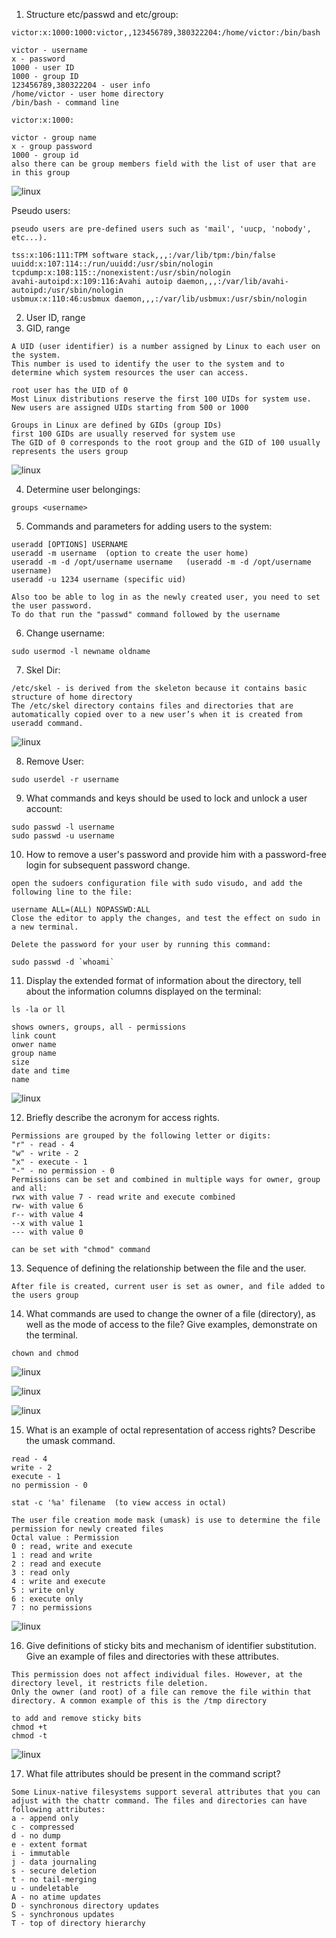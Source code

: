 1. Structure etc/passwd and etc/group:

```
victor:x:1000:1000:victor,,123456789,380322204:/home/victor:/bin/bash

victor - username
x - password
1000 - user ID
1000 - group ID
123456789,380322204 - user info
/home/victor - user home directory
/bin/bash - command line 

victor:x:1000:

victor - group name
x - group password 
1000 - group id
also there can be group members field with the list of user that are in this group

```
![linux](./images/41.png "linux")

Pseudo users:

```
pseudo users are pre-defined users such as 'mail', 'uucp, 'nobody', etc...).

tss:x:106:111:TPM software stack,,,:/var/lib/tpm:/bin/false
uuidd:x:107:114::/run/uuidd:/usr/sbin/nologin
tcpdump:x:108:115::/nonexistent:/usr/sbin/nologin
avahi-autoipd:x:109:116:Avahi autoip daemon,,,:/var/lib/avahi-autoipd:/usr/sbin/nologin
usbmux:x:110:46:usbmux daemon,,,:/var/lib/usbmux:/usr/sbin/nologin
```
2. User ID, range
3. GID, range

```
A UID (user identifier) is a number assigned by Linux to each user on the system. 
This number is used to identify the user to the system and to determine which system resources the user can access.

root user has the UID of 0
Most Linux distributions reserve the first 100 UIDs for system use. New users are assigned UIDs starting from 500 or 1000

Groups in Linux are defined by GIDs (group IDs)
first 100 GIDs are usually reserved for system use
The GID of 0 corresponds to the root group and the GID of 100 usually represents the users group
```

![linux](./images/42.png "linux")

4. Determine user belongings:
```
groups <username>
```

5. Commands and parameters for adding users to the system:
```
useradd [OPTIONS] USERNAME
useradd -m username  (option to create the user home)
useradd -m -d /opt/username username   (useradd -m -d /opt/username username)
useradd -u 1234 username (specific uid)

Also too be able to log in as the newly created user, you need to set the user password.
To do that run the "passwd" command followed by the username
```
6. Change username:
```
sudo usermod -l newname oldname 
```
7. Skel Dir:
```
/etc/skel - is derived from the skeleton because it contains basic structure of home directory
The /etc/skel directory contains files and directories that are automatically copied over to a new user’s when it is created from useradd command.
```

![linux](./images/43.png "linux")

8. Remove User:
```
sudo userdel -r username
```

9. What commands and keys should be used to lock and unlock a user account:
```
sudo passwd -l username
sudo passwd -u username
```

10. How to remove a user's password and provide him with a password-free login for subsequent password change.
```
open the sudoers configuration file with sudo visudo, and add the following line to the file:

username ALL=(ALL) NOPASSWD:ALL
Close the editor to apply the changes, and test the effect on sudo in a new terminal.

Delete the password for your user by running this command:

sudo passwd -d `whoami`
```
11. Display the extended format of information about the directory, tell about the information columns displayed on the terminal:
```
ls -la or ll

shows owners, groups, all - permissions
link count
onwer name
group name
size
date and time
name
```

![linux](./images/44.png "linux")

12. Briefly describe the acronym for access rights.
```
Permissions are grouped by the following letter or digits:
"r" - read - 4
"w" - write - 2
"x" - execute - 1
"-" - no permission - 0
Permissions can be set and combined in multiple ways for owner, group and all:
rwx with value 7 - read write and execute combined
rw- with value 6
r-- with value 4
--x with value 1
--- with value 0

can be set with "chmod" command

```
13. Sequence of defining the relationship between the file and the user.
```
After file is created, current user is set as owner, and file added to the users group
```

14. What commands are used to change the owner of a file (directory), as well as the mode of
access to the file? Give examples, demonstrate on the terminal.
```
chown and chmod
```
![linux](./images/45.png "linux")

![linux](./images/46.png "linux")

![linux](./images/47.png "linux")

15. What is an example of octal representation of access rights? Describe the umask
command.
```
read - 4
write - 2
execute - 1
no permission - 0

stat -c '%a' filename  (to view access in octal)

The user file creation mode mask (umask) is use to determine the file permission for newly created files
Octal value : Permission
0 : read, write and execute
1 : read and write
2 : read and execute
3 : read only
4 : write and execute
5 : write only
6 : execute only
7 : no permissions
```
![linux](./images/48.png "linux")

16. Give definitions of sticky bits and mechanism of identifier substitution. Give an example of
files and directories with these attributes.
```
This permission does not affect individual files. However, at the directory level, it restricts file deletion. 
Only the owner (and root) of a file can remove the file within that directory. A common example of this is the /tmp directory

to add and remove sticky bits
chmod +t
chmod -t
```
![linux](./images/49.png "linux")

17. What file attributes should be present in the command script?
```
Some Linux-native filesystems support several attributes that you can adjust with the chattr command. The files and directories can have following attributes:
a - append only
c - compressed
d - no dump
e - extent format
i - immutable
j - data journaling
s - secure deletion
t - no tail-merging
u - undeletable
A - no atime updates
D - synchronous directory updates
S - synchronous updates
T - top of directory hierarchy
```

